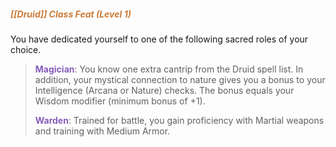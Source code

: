 ##### <span style="color:rgb(203, 123, 55)">*[[Druid]] Class Feat (Level 1)*
</span>
You have dedicated yourself to one of the following sacred roles of your choice.

> **<span style="color:rgb(134, 93, 187)">Magician</span>**: You know one extra cantrip from the Druid spell list. In addition, your mystical connection to nature gives you a bonus to your Intelligence (Arcana or Nature) checks. The bonus equals your Wisdom modifier (minimum bonus of +1).
> 
> **<span style="color:rgb(134, 93, 187)">Warden</span>**: Trained for battle, you gain proficiency with Martial weapons and training with Medium Armor.
